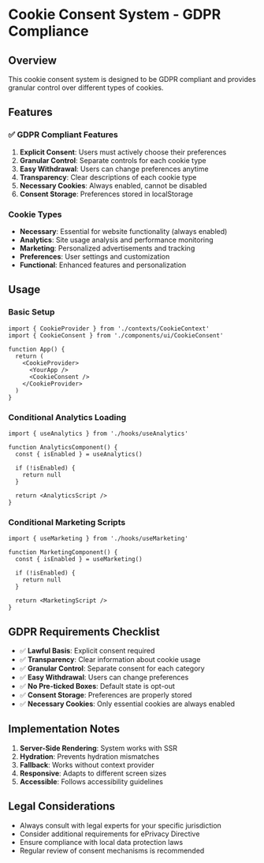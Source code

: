 # Cookie Consent System - GDPR Compliance

## Overview

This cookie consent system is designed to be GDPR compliant and provides granular control over different types of cookies.

## Features

### ✅ GDPR Compliant Features

1. **Explicit Consent**: Users must actively choose their preferences
2. **Granular Control**: Separate controls for each cookie type
3. **Easy Withdrawal**: Users can change preferences anytime
4. **Transparency**: Clear descriptions of each cookie type
5. **Necessary Cookies**: Always enabled, cannot be disabled
6. **Consent Storage**: Preferences stored in localStorage

### Cookie Types

- **Necessary**: Essential for website functionality (always enabled)
- **Analytics**: Site usage analysis and performance monitoring
- **Marketing**: Personalized advertisements and tracking
- **Preferences**: User settings and customization
- **Functional**: Enhanced features and personalization

## Usage

### Basic Setup

```tsx
import { CookieProvider } from './contexts/CookieContext'
import { CookieConsent } from './components/ui/CookieConsent'

function App() {
  return (
    <CookieProvider>
      <YourApp />
      <CookieConsent />
    </CookieProvider>
  )
}
```

### Conditional Analytics Loading

```tsx
import { useAnalytics } from './hooks/useAnalytics'

function AnalyticsComponent() {
  const { isEnabled } = useAnalytics()
  
  if (!isEnabled) {
    return null
  }
  
  return <AnalyticsScript />
}
```

### Conditional Marketing Scripts

```tsx
import { useMarketing } from './hooks/useMarketing'

function MarketingComponent() {
  const { isEnabled } = useMarketing()
  
  if (!isEnabled) {
    return null
  }
  
  return <MarketingScript />
}
```

## GDPR Requirements Checklist

- ✅ **Lawful Basis**: Explicit consent required
- ✅ **Transparency**: Clear information about cookie usage
- ✅ **Granular Control**: Separate consent for each category
- ✅ **Easy Withdrawal**: Users can change preferences
- ✅ **No Pre-ticked Boxes**: Default state is opt-out
- ✅ **Consent Storage**: Preferences are properly stored
- ✅ **Necessary Cookies**: Only essential cookies are always enabled

## Implementation Notes

1. **Server-Side Rendering**: System works with SSR
2. **Hydration**: Prevents hydration mismatches
3. **Fallback**: Works without context provider
4. **Responsive**: Adapts to different screen sizes
5. **Accessible**: Follows accessibility guidelines

## Legal Considerations

- Always consult with legal experts for your specific jurisdiction
- Consider additional requirements for ePrivacy Directive
- Ensure compliance with local data protection laws
- Regular review of consent mechanisms is recommended
